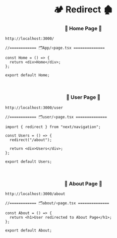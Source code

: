 <h1  align="center" > 🏕️ Redirect 🏚️</h1>

<h3 align="center" > 🐇 Home Page  🦚</h3>

```dash
http://localhost:3000/
```

```TSX
//============ 🗂️App/⚛️page.tsx ============== 

const Home = () => {
  return <div>Home</div>;
};

export default Home;

```

</br>

<h3 align="center" > 🐇 User Page  🦚</h3>

```dash
http://localhost:3000/user       
```

```TSX
//============ 🗂️user/⚛️page.tsx ============== 

import { redirect } from "next/navigation";

const Users = () => {
  redirect("/about");

  return <div>Users</div>;
};

export default Users;

```
</br>

<h3 align="center" > 🐇 About Page  🦚</h3>

```dash
http://localhost:3000/about       
```

```TSX
//============ 🗂️about/⚛️page.tsx ============== 

const About = () => {
  return <h1>User redirected to About Page</h1>;
};

export default About;

```
